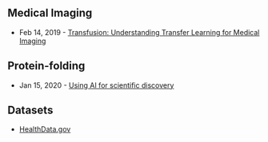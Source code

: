 ## Medical Imaging
- Feb 14, 2019 - [Transfusion: Understanding Transfer Learning for Medical Imaging](https://arxiv.org/abs/1902.07208)


## Protein-folding
- Jan 15, 2020 - [Using AI for scientific discovery](https://deepmind.com/blog/article/AlphaFold-Using-AI-for-scientific-discovery)

## Datasets
- [HealthData.gov](https://healthdata.gov/)